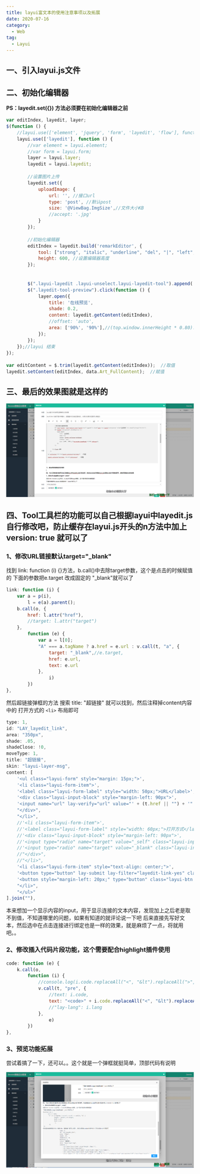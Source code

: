 ```yaml
---
title: layui富文本的使用注意事项以及拓展
date: 2020-07-16
category:
  - Web
tag:
  - Layui
---
```


<!-- more -->

## 一、引入layui.js文件

## 二、初始化编辑器     
**PS：layedit.set({}) 方法必须要在初始化编辑器之前**

```js
var editIndex, layedit, layer;
$(function () {
    //layui.use(['element', 'jquery', 'form', 'layedit', 'flow'], function () {
    layui.use(['layedit'], function () {
        //var element = layui.element;
        //var form = layui.form;
        layer = layui.layer;
        layedit = layui.layedit;

        //设置图片上传
        layedit.set({
            uploadImage: {
                url: '', //接口url
                type: 'post', //默认post
                size: '@ViewBag.ImgSize',//文件大小KB
                //accept: '.jpg'
            }
        });

        //初始化编辑器
        editIndex = layedit.build('remarkEditor', {
            tool: ["strong", "italic", "underline", "del", "|", "left", "center", "right", "|", "face", "link", "unlink", "image", "code"],
            height: 600, //设置编辑器高度
        });


        $(".layui-layedit .layui-unselect.layui-layedit-tool").append('<i class="layui-icon layedit-tool-preview" title="在线预览" ><i class="fa fa-eye"></i></i>');
        $(".layedit-tool-preview").click(function () {
            layer.open({
                title: '在线预览',
                shade: 0.2,
                content: layedit.getContent(editIndex),
                //offset: 'auto',
                area: ['90%', '90%'],//(top.window.innerHeight * 0.80).toString()]
            });
        });
    });//layui 结束
});

var editContent = $.trim(layedit.getContent(editIndex));  //取值
layedit.setContent(editIndex, data.Art_FullContent);  //赋值
```

## 三、最后的效果图就是这样的
![](https://raw.githubusercontent.com/dennis-dong/picgo-library/master/images/blogs/2078491-20200825151129568-1095951926.png)

## 四、Tool工具栏的功能可以自己根据layui中layedit.js自行修改吧，防止缓存在layui.js开头的n方法中加上 version: true 就可以了
### 1、修改URL链接默认target="_blank"
找到 link: function (i) {}方法，b.call()中去除target参数，这个是点击的时候赋值的
下面的参数把e.target 改成固定的 "_blank"就可以了

```js
link: function (i) {
    var a = p(i),
        l = e(a).parent();
    b.call(o, {
        href: l.attr("href"),
        //target: l.attr("target")
    },
        function (e) {
            var a = l[0];
            "A" === a.tagName ? a.href = e.url : v.call(t, "a", {
                target: "_blank",//e.target,
                href: e.url,
                text: e.url
            },
                i)
        })
},
```
然后超链接弹框的方法  搜索 title: "超链接" 就可以找到，然后注释掉content内容中的 打开方式的 `<li>` 布局即可

```js
type: 1,
id: "LAY_layedit_link",
area: "350px",
shade: .05,
shadeClose: !0,
moveType: 1,
title: "超链接",
skin: "layui-layer-msg",
content: [
    '<ul class="layui-form" style="margin: 15px;">',
    '<li class="layui-form-item">',
    '<label class="layui-form-label" style="width: 50px;">URL</label>',
    '<div class="layui-input-block" style="margin-left: 90px">',
    '<input name="url" lay-verify="url" value="' + (t.href || "") + '" autofocus="true" autocomplete="off" class="layui-input">',
    "</div>",
    "</li>",
    //'<li class="layui-form-item">',
    //'<label class="layui-form-label" style="width: 60px;">打开方式</label>',
    //'<div class="layui-input-block" style="margin-left: 90px">',
    //'<input type="radio" name="target" value="_self" class="layui-input" title="当前窗口"' + ("_self" !== t.target && t.target ? "" : "checked") + ">",
    //'<input type="radio" name="target" value="_blank" class="layui-input" title="新窗口"  checked="checked" >',
    //"</div>",
    //"</li>",
    '<li class="layui-form-item" style="text-align: center;">',
    '<button type="button" lay-submit lay-filter="layedit-link-yes" class="layui-btn"> 确定 </button>',
    '<button style="margin-left: 20px;" type="button" class="layui-btn layui-btn-primary"> 取消 </button>',
    "</li>",
    "</ul>"
].join(""),
```

本来想加一个显示内容的input，用于显示连接的文本内容，发现加上之后老是取不到值，不知道哪里的问题，如果有知道的就评论说一下吧
后来直接先写好文本，然后选中在点击连接进行绑定也是一样的效果，就是麻烦了一点，将就用吧。。

### 2、修改插入代码片段功能，这个需要配合highlight插件使用

```js
code: function (e) {
    k.call(o,
        function (i) {
            //console.log(i.code.replaceAll("<", "&lt").replaceAll(">", "&gt"));
            v.call(t, "pre", {
                //text: i.code,
                text: "<code>" + i.code.replaceAll("<", "&lt").replaceAll(">", "&gt") + "</code>",
                //"lay-lang": i.lang
            },
                e)
        })
},
```

### 3、预览功能拓展
尝试着搞了一下，还可以。。这个就是一个弹框就挺简单，顶部代码有说明

![](https://raw.githubusercontent.com/dennis-dong/picgo-library/master/images/blogs/2078491-20200825151533970-372650352.png)